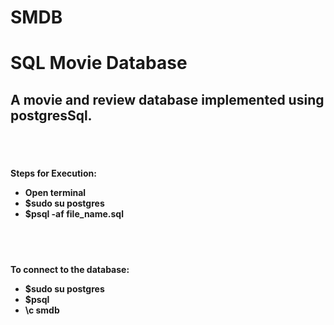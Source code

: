 # SMDB
<h1>SQL Movie Database</h1>
<h2>A movie and review database implemented using postgresSql.</h2><br>
<br>
<h4>Steps for Execution:
<ul>
  <li>Open terminal</li>
  <li>$sudo su postgres</li>
  <li>$psql -af file_name.sql</li>
  </ul>
  </h4>
  
  <br><br>
  <h4>To connect to the database:
  <ul>
  <li>$sudo su postgres</li>
  <li>$psql</li>
  <li>\c smdb
    </ul>
    </h4>
